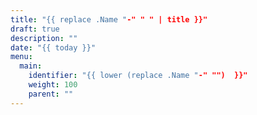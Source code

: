 ```yaml
---
title: "{{ replace .Name "-" " " | title }}"
draft: true
description: ""
date: "{{ today }}"  
menu:
  main:
    identifier: "{{ lower (replace .Name "-" "")  }}"
    weight: 100 
    parent: ""
---
```

